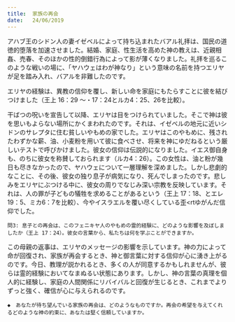 ```yaml
---
title:  家族の再会
date:   24/06/2019
---
```


アハブ王のシドン人の妻イゼベルによって持ち込まれたバアル礼拝は、国民の道徳的堕落を加速させました。結婚、家庭、性生活を高めた神の教えは、近親相姦、売春、そのほかの性的倒錯行為によって影が薄くなりました。礼拝を巡るこのような戦いの場に、「ヤハウェはわが神なり」という意味の名前を持つエリヤが足を踏み入れ、バアルを非難したのです。

エリヤの経験は、異教の信仰を覆し、新しい命を家庭にもたらすことに彼を結びつけました（王上 16：29 ～・17：24とルカ4：25、26を比較）。

干ばつの呪いを宣告して以降、エリヤは目をつけられていました。そこで神は彼を思いもよらない場所にかくまわれたのです。それは、イゼベルの地元に近いシドンのサレプタに住む貧しいやもめの家でした。エリヤはこのやもめに、残されたわずかな薪、油、小麦粉を用いて彼に食べさせ、将来を神にゆだねるという厳しいテストで呼びかけました。彼女の信仰は伝説的になりました。イエス御自身も、のちに彼女を称賛しておられます（ルカ4：26）。この女性は、油と粉が幾日も尽きなかったので、ヤハウェについて一層理解を深めました。しかし悲劇的なことに、その後、彼女の独り息子が病気になり、死んでしまったのです。悲しみをエリヤにぶつける中に、彼女の周りでなじみ深い宗教を反映しています。それは、人の罪が子どもの犠牲を求めることがあるという（王上 17：18、とエレ19：5、ミカ6：7を比較）、今やイスラエルを覆い尽くしている<ruby>歪<rtゆが</rt></ruby>んだ信仰でした。

`問3: 息子との再会は、このフェニキヤ人のやもめの霊的経験に、どのような影響を及ぼしましたか（王上 17：24）。彼女の言葉から、私たちは何を学ぶことができますか。`

この母親の返事は、エリヤのメッセージの影響を示しています。神の力によって命が回復され、家族が再会するとき、神と御言葉に対する信仰が心に湧き上がるのです。今日、教理が説かれるとき、多くの人が同意するかもしれませんが、彼らは霊的経験においてなまぬるい状態にあります。しかし、神の言葉の真理を個人的に経験し、家庭の人間関係にリバイバルと回復が生じるとき、これまでよりずっと強く、確信が心に与えられるのです。

`◆　あなたが待ち望んでいる家族の再会は、どのようなものですか。再会の希望を与えてくれるどのような神の約束に、あなたは堅く信頼していますか。`